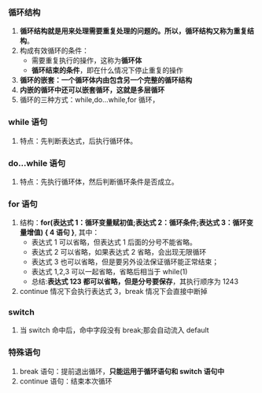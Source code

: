 ### 循环结构

1. **循环结构就是用来处理需要重复处理的问题的。所以，循环结构又称为重复结构**。
2. 构成有效循环的条件：
   - 需要重复执行的操作，这称为**循环体**
   - **循环结束的条件**，即在什么情况下停止重复的操作
3. **循环的嵌套：一个循环体内由包含另一个完整的循环结构**
4. **内嵌的循环中还可以嵌套循环，这就是多层循环**
5. 循环的三种方式：while,do...while,for 循环，

### while 语句

1. 特点：先判断表达式，后执行循环体。

### do...while 语句

1. 特点：先执行循环体，然后判断循环条件是否成立。

### for 语句

1. 结构：**for(表达式 1：循环变量赋初值;表达式 2：循环条件;表达式 3：循环变量增值) { 4 语句 }**, 其中：
   - 表达式 1 可以省略，但表达式 1 后面的分号不能省略。
   - 表达式 2 可以省略，如果表达式 2 省略，会出现无限循环
   - 表达式 3 也可以省略，但是要另外设法保证循环能正常结束；
   - 表达式 1,2,3 可以一起省略，省略后相当于 while(1)
   - 总结:**表达式 123 都可以省略，但是分号要保存**，其执行顺序为 1243
2. continue 情况下会执行表达式 3，break 情况下会直接中断掉

### switch

1. 当 switch 命中后，命中字段没有 break;那会自动流入 default

### 特殊语句

1. break 语句：提前退出循环，**只能运用于循环语句和 switch 语句中**
2. continue 语句：结束本次循环

